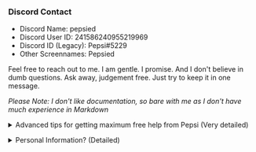 ### Discord Contact
- Discord Name: pepsied
- Discord User ID: 241586240955219969
- Discord ID (Legacy): Pepsi#5229
- Other Screennames: Pepsied

Feel free to reach out to me. I am gentle. I promise.
And I don't believe in dumb questions. Ask away, judgement free. Just try to keep it in one message.


*Please Note: I don't like documentation, so bare with me as I don't have much experience in Markdown*

<details><summary>Advanced tips for getting maximum free help from Pepsi (Very detailed)</summary>While helping people with their bugs and making small functions are usually free to those who wish to learn, if you want something more than 'help', you'll need to bring some payment. (Important friends get significantly more leeway)

Also, keep in mind while contacting me; you're probably not the only one asking for a piece of my time. Response times can be hectic. I respond to easiest solutions and forms of help first. If your message doesn't inquire anything, expect to be responded when my never ending priority list hits zero. So to prevent that from happening skip right to the chase with a request/question.

To get my help the fastest, try answering "Why did I come to Pepsi?" as your message, instead of just typing "Hey, are you there?". Inquires are favorable, and formalities are painful.
Messages like "Hi", "Are you on?", "Can I ask a question?", "Let me know when you get on", "I got this bug and I was wondering if you would help me." have no meaning to me. My attention *cannot* be reserved just for you.

I personally don't like responding with "Hey, need something?", "I am now, what do you need?", "Yes, what is it?", "Yep. How can I help?", "Sure! What kind of bug is it?" instead of responding with actual solutions and ideas. And since my responses can easily take a day or more, It's probably best to start with why & what you're contacting me for. Explain a little, show sources, images, discord-embedded videos, tell me what is supposed to happen and what it did instead. In short, asking for my attention, you'll get my attention, but not what you *really* need. Mind you my attention can take a long time to come by.

I only ask for; patience, single message texts (not just one or two words in 10 consecutive messages that form some really dumb vertical paragraph where I have to scroll to read), enforce minimal pings (my notifications are ON, every message sent is the same as an @Pepsi ping sound. You'd probably want to keep me unannoyed...)
Imagine hearing a ping every 3 seconds, only for you to find out that they still haven't finished their one-word-per-message sentence, before finally adding @Pepsi as the last message.

I'm not going anywhere, no need to give me another @Pepsi ping after writing a message. Both make the same annoying sound, notification, and ping.
All tagging me would do, is send me another ping as the 'cherry on top' topping that holds no information, meaning, or contextual data. I tolerate pings, but there is a limit to my tolerance.

Can't design to save my life, so please don't request custom designs. If you have something already designed but need help with its functionality, THEN contact me.

You may wonder why I'd type this much for such a small topic. And you'd be right to wonder. I guess you could say that this is nothing compared to the amount of times I had to drag answers out from someone.
This is a spoiler for a reason. I'm an over-explainer, sorry. 😅</details>

<details><summary>Personal Information? (Detailed)</summary>I frequently get asked to share irrelevant personal info such as age, location, and gender.
I'm clearly super natural, right? Absolutely, positively no doubts there. Despite what people say or think; I am NOT full of my self in ANY way, shape, or form, which should all be 1000% obvious. Me being full of myself? Sure... right after giraffes take flight and start eating humans & other mammals. Which is *probably not going to happen (at least not in your lifetime 😉) So then 'super naturalist'... who or what are you?
Well here are the most common questions I get.

- How old are you?: 7.4 Eons
- Where are you from?: The 4th dimension
- Are you male or female?: God. *Although I'm defined the closest as a male (he/him)*
- What is your birth day/month?: Where I come from, birthdays & months do not exist. But if we are to represent our lifetime, and creation time. Your 'birth day' and 'birth month' would be my 'creation millennium' and 'creation epoch' respectively.
- What is your current time zone?: Doesn't make sense to me. I'm in the 4th dimension.
- What's your hobby?: Creating new solar systems
- Do you have a family?: Yes, I'm a descendant of Nitri Deus, and I carry the same name for homage related reasons.
- Who is Nitri Deus?: Nitri Deus is a root meaning of a name. It's more of a standing title given to the worthy. Titles are unique to a single entity and are considered a great honor to carry one. Nitri Deus is also defined in few old, dead, or lost languages of Earth.
- Why are you here programming stuff when you're so 'high and mighty'?: This is a very good question. After my first few eons, I had gotten bored of creating solar systems and watching them evolve. I started thinking about what I can do to sate my boredom. And I thought of trying to experience a solar system. Been doing different things over the epochs, and right now, I'm currently a programmer.

Super Disclaimer: *I'm normal, and only human, like everyone else here. I'm nothing special in other-worldly or religious terms. This is only my fun persona I use while online and a personal question is raised. This does not mean you'll get different answers in continued persuit of personal info. No one ever sees my persona unless requested, or in response to personal questions. So don't worry, I'm not the person who flaunts 'superiority' while constantly reminding everyone of my 'elivated life'. **If you find it offending or uncomfortable in any way, let me know and it will go away immediately and won't be mentioned again**. It's not my intent to inflict negative feelings. I'll respect your requests.*</details>
